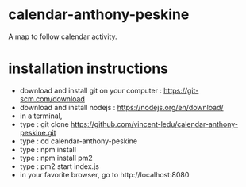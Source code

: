 # calendar-anthony-peskine
A map to follow calendar activity.

# installation instructions
- download and install git on your computer : https://git-scm.com/download
- download and install nodejs : https://nodejs.org/en/download/
- in a terminal, 
 - type : git clone https://github.com/vincent-ledu/calendar-anthony-peskine.git
 - type : cd calendar-anthony-peskine
 - type : npm install
 - type : npm install pm2
 - type : pm2 start index.js
- in your favorite browser, go to http://localhost:8080
